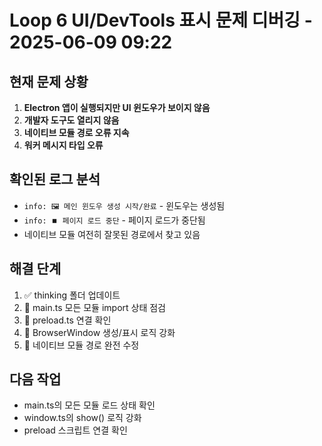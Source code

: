# Loop 6 UI/DevTools 표시 문제 디버깅 - 2025-06-09 09:22

## 현재 문제 상황
1. **Electron 앱이 실행되지만 UI 윈도우가 보이지 않음**
2. **개발자 도구도 열리지 않음**
3. **네이티브 모듈 경로 오류 지속**
4. **워커 메시지 타입 오류**

## 확인된 로그 분석
- `info: 🖼️ 메인 윈도우 생성 시작/완료` - 윈도우는 생성됨
- `info: ⏹️ 페이지 로드 중단` - 페이지 로드가 중단됨
- 네이티브 모듈 여전히 잘못된 경로에서 찾고 있음

## 해결 단계
1. ✅ thinking 폴더 업데이트
2. 🔄 main.ts 모든 모듈 import 상태 점검
3. 🔄 preload.ts 연결 확인
4. 🔄 BrowserWindow 생성/표시 로직 강화
5. 🔄 네이티브 모듈 경로 완전 수정

## 다음 작업
- main.ts의 모든 모듈 로드 상태 확인
- window.ts의 show() 로직 강화
- preload 스크립트 연결 확인

